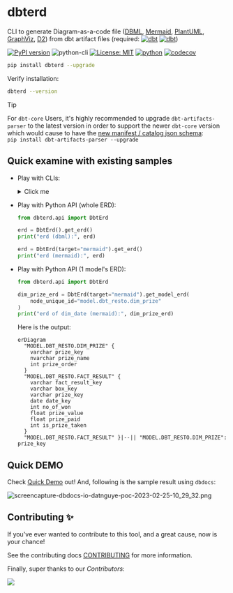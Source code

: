 # dbterd

CLI to generate Diagram-as-a-code file ([DBML](https://dbdiagram.io/d), [Mermaid](https://mermaid-js.github.io/mermaid-live-editor/), [PlantUML](https://plantuml.com/ie-diagram), [GraphViz](https://graphviz.org/), [D2](https://d2lang.com/)) from dbt artifact files (required: [![dbt](https://img.shields.io/badge/manifest.json-upto--v11-3776AB.svg?style=flat&logo=dbt&logoColor=orange)](https://schemas.getdbt.com/) [![dbt](https://img.shields.io/badge/catalog.json-upto--v1-3776AB.svg?style=flat&logo=dbt&logoColor=orange)](https://schemas.getdbt.com/))

[![PyPI version](https://badge.fury.io/py/dbterd.svg)](https://pypi.org/project/dbterd/)
![python-cli](https://img.shields.io/badge/CLI-Python-FFCE3E?labelColor=14354C&logo=python&logoColor=white)
[![License: MIT](https://img.shields.io/badge/License-MIT-yellow.svg)](https://opensource.org/licenses/MIT)
[![python](https://img.shields.io/badge/Python-3.9|3.10|3.11-3776AB.svg?style=flat&logo=python&logoColor=white)](https://www.python.org)
[![codecov](https://codecov.io/gh/datnguye/dbterd/branch/main/graph/badge.svg?token=N7DMQBLH4P)](https://codecov.io/gh/datnguye/dbterd)

```bash
pip install dbterd --upgrade
```

Verify installation:

```bash
dbterd --version
```

> [!TIP]
> For `dbt-core` Users, it's highly recommended to upgrade `dbt-artifacts-parser` to the latest version in order to support the newer `dbt-core` version which would cause to have the [new manifest / catalog json schema](https://schemas.getdbt.com/):</br>
> `pip install dbt-artifacts-parser --upgrade`

## Quick examine with existing samples

- Play with CLIs:

    <details>
      <summary>Click me</summary>

      ```bash
      # select all models in dbt_resto
      dbterd run -ad samples/dbtresto
      # select all models in dbt_resto, Select multiple dbt resources
      dbterd run -ad samples/dbtresto -rt model -rt source
      # select only models in dbt_resto excluding staging
      dbterd run -ad samples/dbtresto -s model.dbt_resto -ns model.dbt_resto.staging
      # select only models in schema name mart excluding staging
      dbterd run -ad samples/dbtresto -s schema:mart -ns model.dbt_resto.staging
      # select only models in schema full name dbt.mart excluding staging
      dbterd run -ad samples/dbtresto -s schema:dbt.mart -ns model.dbt_resto.staging

      # other samples
      dbterd run -ad samples/fivetranlog
      dbterd run -ad samples/fivetranlog -rt model -rt source

      dbterd run -ad samples/facebookad
      dbterd run -ad samples/facebookad -rt model -rt source

      dbterd run -ad samples/shopify -s wildcard:*shopify.shopify__*
      dbterd run -ad samples/shopify -rt model -rt source

      dbterd run -ad samples/dbt-constraints -a "test_relationship:(name:foreign_key|c_from:fk_column_name|c_to:pk_column_name)"

      # your own sample without commiting to repo
      dbterd run -ad samples/local -rt model -rt source
      ```

    </details>

- Play with Python API (whole ERD):

    ```python
    from dbterd.api import DbtErd

    erd = DbtErd().get_erd()
    print("erd (dbml):", erd)

    erd = DbtErd(target="mermaid").get_erd()
    print("erd (mermaid):", erd)
    ```

- Play with Python API (1 model's ERD):

    ```python
    from dbterd.api import DbtErd

    dim_prize_erd = DbtErd(target="mermaid").get_model_erd(
        node_unique_id="model.dbt_resto.dim_prize"
    )
    print("erd of dim_date (mermaid):", dim_prize_erd)
    ```

    Here is the output:

    ```mermaid
    erDiagram
      "MODEL.DBT_RESTO.DIM_PRIZE" {
        varchar prize_key
        nvarchar prize_name
        int prize_order
      }
      "MODEL.DBT_RESTO.FACT_RESULT" {
        varchar fact_result_key
        varchar box_key
        varchar prize_key
        date date_key
        int no_of_won
        float prize_value
        float prize_paid
        int is_prize_taken
      }
      "MODEL.DBT_RESTO.FACT_RESULT" }|--|| "MODEL.DBT_RESTO.DIM_PRIZE": prize_key
    ```

</details>

## Quick DEMO

Check [Quick Demo](https://dbterd.datnguyen.de/latest/nav/guide/targets/generate-dbml.html) out! And, following is the sample result using `dbdocs`:

![screencapture-dbdocs-io-datnguye-poc-2023-02-25-10_29_32.png](https://raw.githubusercontent.com/datnguye/dbterd/main/assets/images/screencapture-dbdocs-io-datnguye-poc-2023-02-25-10_29_32.png)

## Contributing ✨

If you've ever wanted to contribute to this tool, and a great cause, now is your chance!

See the contributing docs [CONTRIBUTING](https://dbterd.datnguyen.de/latest/nav/development/contributing-guide.html) for more information.

Finally, super thanks to our *Contributors*:

<a href="https://github.com/datnguye/dbterd/graphs/contributors">
  <img src="https://contrib.rocks/image?repo=datnguye/dbterd" />
</a>
